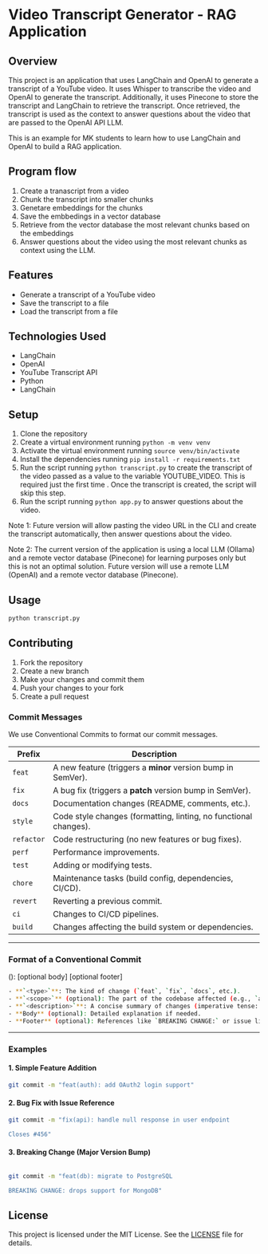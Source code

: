 # Video Transcript Generator - RAG Application

## Overview

This project is an application that uses LangChain and OpenAI to generate a transcript of a YouTube video. It uses Whisper to transcribe the video and OpenAI to generate the transcript. Additionally, it uses Pinecone to store the transcript and LangChain to retrieve the transcript. Once retrieved, the transcript is used as the context to answer questions about the video that are passed to the OpenAI API LLM.

This is an example for MK students to learn how to use LangChain and OpenAI to build a RAG application. 

## Program flow
1. Create a tranascript from a video
2. Chunk the transcript into smaller chunks
3. Genetare embeddings for the chunks
4. Save the embbedings in a vector database
5. Retrieve from the vector database the most relevant chunks based on the embeddings
6. Answer questions about the video using the most relevant chunks as context using the LLM.

## Features

- Generate a transcript of a YouTube video
- Save the transcript to a file
- Load the transcript from a file

## Technologies Used

- LangChain
- OpenAI
- YouTube Transcript API
- Python
- LangChain

## Setup

1. Clone the repository
2. Create a virtual environment running `python -m venv venv`
3. Activate the virtual environment running `source venv/bin/activate`
4. Install the dependencies running `pip install -r requirements.txt`
5. Run the script running `python transcript.py` to create the transcript of the video passed as a value to the variable YOUTUBE_VIDEO. This is required just the first time . Once the transcript is created, the script will skip this step.
6. Run the script running `python app.py` to answer questions about the video.

Note 1: Future version will allow pasting the video URL in the CLI and create the transcript automatically, then answer questions about the video.

Note 2: The current version of the application is using a local LLM (Ollama) and a remote vector database (Pinecone) for learning purposes only but this is not an optimal solution. Future version will use a remote LLM (OpenAI) and a remote vector database (Pinecone).

## Usage

```bash
python transcript.py
``` 

## Contributing

1. Fork the repository
2. Create a new branch
3. Make your changes and commit them
4. Push your changes to your fork
5. Create a pull request


### Commit Messages

We use Conventional Commits to format our commit messages.

| Prefix       | Description                                                                 |
|--------------|-----------------------------------------------------------------------------|
| `feat`       | A new feature (triggers a **minor** version bump in SemVer).                |
| `fix`        | A bug fix (triggers a **patch** version bump in SemVer).                    |
| `docs`       | Documentation changes (README, comments, etc.).                             |
| `style`      | Code style changes (formatting, linting, no functional changes).            |
| `refactor`   | Code restructuring (no new features or bug fixes).                          |
| `perf`       | Performance improvements.                                                   |
| `test`       | Adding or modifying tests.                                                  |
| `chore`      | Maintenance tasks (build config, dependencies, CI/CD).                      |
| `revert`     | Reverting a previous commit.                                                |
| `ci`         | Changes to CI/CD pipelines.                                                 |
| `build`      | Changes affecting the build system or dependencies.                         |

---

### Format of a Conventional Commit
<type>(<scope>): <description>
[optional body]
[optional footer]


```bash
- **`<type>`**: The kind of change (`feat`, `fix`, `docs`, etc.).
- **`<scope>`** (optional): The part of the codebase affected (e.g., `auth`, `api`, `ui`).
- **`<description>`**: A concise summary of changes (imperative tense: "add" instead of "added").
- **Body** (optional): Detailed explanation if needed.
- **Footer** (optional): References like `BREAKING CHANGE:` or issue links (`Closes #123`).
```

---

### Examples

#### 1. Simple Feature Addition
```bash
git commit -m "feat(auth): add OAuth2 login support"
```

#### 2. Bug Fix with Issue Reference
```bash
git commit -m "fix(api): handle null response in user endpoint

Closes #456"
```
#### 3. Breaking Change (Major Version Bump)
```bash

git commit -m "feat(db): migrate to PostgreSQL

BREAKING CHANGE: drops support for MongoDB"
```
## License

This project is licensed under the MIT License. See the [LICENSE](LICENSE) file for details.


